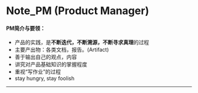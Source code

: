 # Note_PM (Product Manager)

#### PM简介与要领：

- 产品的实践，是**不断迭代，不断溯源，不断寻求真理**的过程
- 主要产出物：各类文档，报告。(Artifact)
- 善于输出自己的观点，内容
- 讲究对产品基础知识的掌握程度
- 重视“写作业”的过程
- stay hungry, stay foolish

---





